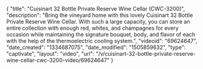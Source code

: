{
    "title": "Cuisinart 32 Bottle Private Reserve Wine Cellar (CWC-3200)",
    "description": "Bring the vineyard home with this lovely Cuisinart 32 Bottle Private Reserve Wine Cellar. With such a large capacity, you can store an entire collection with enough red, whites, and champagnes for every occasion while maintaining the signature bouquet, body, and flavor of each with the help of the thermoelectric cooling system.",
    "videoid": "69624647",
    "date_created": "1334687075",
    "date_modified": "1505859632",
    "type": "captivate",
    "layout": "video",
    "url": "\/v\/cuisinart-32-bottle-private-reserve-wine-cellar-cwc-3200-video\/69624647"
}